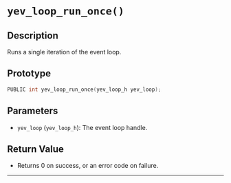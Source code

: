 # `yev_loop_run_once()`

## Description
Runs a single iteration of the event loop.

## Prototype
```c
PUBLIC int yev_loop_run_once(yev_loop_h yev_loop);
```

## Parameters
- `yev_loop` (`yev_loop_h`): The event loop handle.

## Return Value
- Returns 0 on success, or an error code on failure.

---
